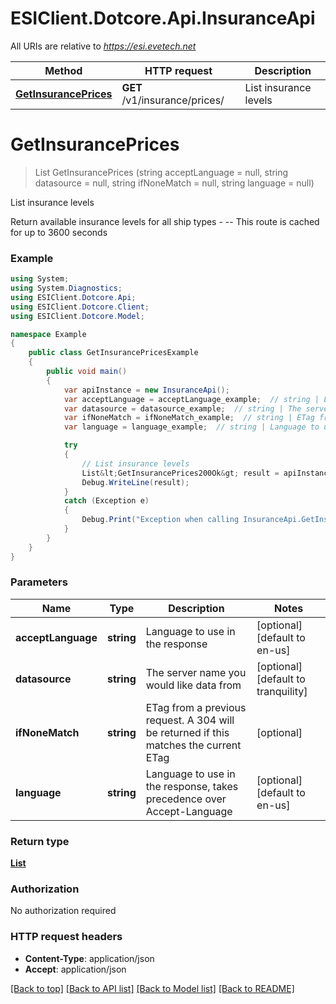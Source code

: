 # ESIClient.Dotcore.Api.InsuranceApi

All URIs are relative to *https://esi.evetech.net*

Method | HTTP request | Description
------------- | ------------- | -------------
[**GetInsurancePrices**](InsuranceApi.md#getinsuranceprices) | **GET** /v1/insurance/prices/ | List insurance levels


<a name="getinsuranceprices"></a>
# **GetInsurancePrices**
> List<GetInsurancePrices200Ok> GetInsurancePrices (string acceptLanguage = null, string datasource = null, string ifNoneMatch = null, string language = null)

List insurance levels

Return available insurance levels for all ship types  - --  This route is cached for up to 3600 seconds

### Example
```csharp
using System;
using System.Diagnostics;
using ESIClient.Dotcore.Api;
using ESIClient.Dotcore.Client;
using ESIClient.Dotcore.Model;

namespace Example
{
    public class GetInsurancePricesExample
    {
        public void main()
        {
            var apiInstance = new InsuranceApi();
            var acceptLanguage = acceptLanguage_example;  // string | Language to use in the response (optional)  (default to en-us)
            var datasource = datasource_example;  // string | The server name you would like data from (optional)  (default to tranquility)
            var ifNoneMatch = ifNoneMatch_example;  // string | ETag from a previous request. A 304 will be returned if this matches the current ETag (optional) 
            var language = language_example;  // string | Language to use in the response, takes precedence over Accept-Language (optional)  (default to en-us)

            try
            {
                // List insurance levels
                List&lt;GetInsurancePrices200Ok&gt; result = apiInstance.GetInsurancePrices(acceptLanguage, datasource, ifNoneMatch, language);
                Debug.WriteLine(result);
            }
            catch (Exception e)
            {
                Debug.Print("Exception when calling InsuranceApi.GetInsurancePrices: " + e.Message );
            }
        }
    }
}
```

### Parameters

Name | Type | Description  | Notes
------------- | ------------- | ------------- | -------------
 **acceptLanguage** | **string**| Language to use in the response | [optional] [default to en-us]
 **datasource** | **string**| The server name you would like data from | [optional] [default to tranquility]
 **ifNoneMatch** | **string**| ETag from a previous request. A 304 will be returned if this matches the current ETag | [optional] 
 **language** | **string**| Language to use in the response, takes precedence over Accept-Language | [optional] [default to en-us]

### Return type

[**List<GetInsurancePrices200Ok>**](GetInsurancePrices200Ok.md)

### Authorization

No authorization required

### HTTP request headers

 - **Content-Type**: application/json
 - **Accept**: application/json

[[Back to top]](#) [[Back to API list]](../README.md#documentation-for-api-endpoints) [[Back to Model list]](../README.md#documentation-for-models) [[Back to README]](../README.md)

